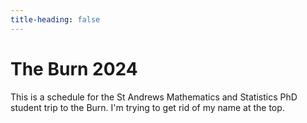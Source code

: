 ```yaml
---
title-heading: false
---
```


# The Burn 2024

This is a schedule for the St Andrews Mathematics and Statistics PhD student trip to the Burn.
I'm trying to get rid of my name at the top.
